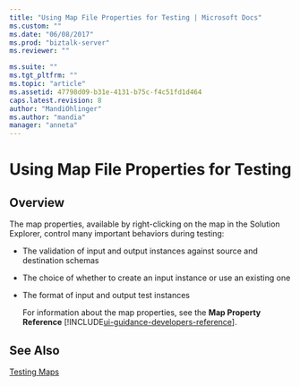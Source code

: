 ```yaml
---
title: "Using Map File Properties for Testing | Microsoft Docs"
ms.custom: ""
ms.date: "06/08/2017"
ms.prod: "biztalk-server"
ms.reviewer: ""

ms.suite: ""
ms.tgt_pltfrm: ""
ms.topic: "article"
ms.assetid: 47798d09-b31e-4131-b75c-f4c51fd1d464
caps.latest.revision: 8
author: "MandiOhlinger"
ms.author: "mandia"
manager: "anneta"
---
```

# Using Map File Properties for Testing

## Overview
The map properties, available by right-clicking on the map in the Solution Explorer, control many important behaviors during testing:  
  
- The validation of input and output instances against source and destination schemas  
  
- The choice of whether to create an input instance or use an existing one  
  
- The format of input and output test instances  
  
  For information about the map properties, see the **Map Property Reference** [!INCLUDE[ui-guidance-developers-reference](../includes/ui-guidance-developers-reference.md)].
  
## See Also  
 [Testing Maps](../core/testing-maps.md)